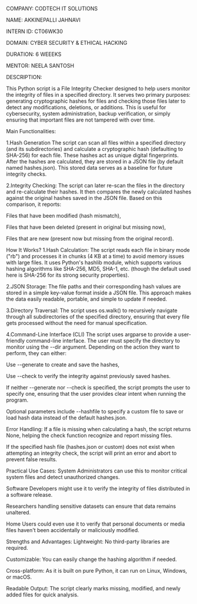 COMPANY: CODTECH IT SOLUTIONS 

NAME: AKKINEPALLI JAHNAVI

INTERN ID: CT06WK30

DOMAIN: CYBER SECURITY & ETHICAL HACKING

DURATION: 6 WEEEKS 

MENTOR: NEELA SANTOSH 

DESCRIPTION:

This Python script is a File Integrity Checker designed to help users monitor the integrity of files in a specified directory. It serves two primary purposes: generating cryptographic hashes for files and checking those files later to detect any modifications, deletions, or additions. This is useful for cybersecurity, system administration, backup verification, or simply ensuring that important files are not tampered with over time.

Main Functionalities:

1.Hash Generation
The script can scan all files within a specified directory (and its subdirectories) and calculate a cryptographic hash (defaulting to SHA-256) for each file. These hashes act as unique digital fingerprints. After the hashes are calculated, they are stored in a JSON file (by default named hashes.json). This stored data serves as a baseline for future integrity checks.

2.Integrity Checking:
The script can later re-scan the files in the directory and re-calculate their hashes. It then compares the newly calculated hashes against the original hashes saved in the JSON file. Based on this comparison, it reports:

Files that have been modified (hash mismatch),

Files that have been deleted (present in original but missing now),

Files that are new (present now but missing from the original record).

How It Works?
1.Hash Calculation:
The script reads each file in binary mode ("rb") and processes it in chunks (4 KB at a time) to avoid memory issues with large files. It uses Python's hashlib module, which supports various hashing algorithms like SHA-256, MD5, SHA-1, etc. (though the default used here is SHA-256 for its strong security properties).

2.JSON Storage:
The file paths and their corresponding hash values are stored in a simple key-value format inside a JSON file. This approach makes the data easily readable, portable, and simple to update if needed.

3.Directory Traversal:
The script uses os.walk() to recursively navigate through all subdirectories of the specified directory, ensuring that every file gets processed without the need for manual specification.

4.Command-Line Interface (CLI)
The script uses argparse to provide a user-friendly command-line interface. The user must specify the directory to monitor using the --dir argument. Depending on the action they want to perform, they can either:

Use --generate to create and save the hashes,

Use --check to verify the integrity against previously saved hashes.

If neither --generate nor --check is specified, the script prompts the user to specify one, ensuring that the user provides clear intent when running the program.

Optional parameters include --hashfile to specify a custom file to save or load hash data instead of the default hashes.json.

Error Handling:
If a file is missing when calculating a hash, the script returns None, helping the check function recognize and report missing files.

If the specified hash file (hashes.json or custom) does not exist when attempting an integrity check, the script will print an error and abort to prevent false results.

Practical Use Cases:
System Administrators can use this to monitor critical system files and detect unauthorized changes.

Software Developers might use it to verify the integrity of files distributed in a software release.

Researchers handling sensitive datasets can ensure that data remains unaltered.

Home Users could even use it to verify that personal documents or media files haven't been accidentally or maliciously modified.

Strengths and Advantages:
Lightweight: No third-party libraries are required.

Customizable: You can easily change the hashing algorithm if needed.

Cross-platform: As it is built on pure Python, it can run on Linux, Windows, or macOS.

Readable Output: The script clearly marks missing, modified, and newly added files for quick analysis.
